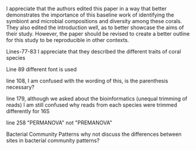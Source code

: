 I appreciate that the authors edited this paper in a way that better demonstrates the importance of this baseline work of identifying the symbiont and microbial compositions and diversity among these corals. They also edited the introduction well, as to better showcase the aims of their study. However, the paper should be revised to create a better outline for this study to be reproducible in other contexts.

Lines-77-83 I appreciate that they described the different traits of coral species

Line 89 different font is used

line 108, I am confused with the wording of this, is the parenthesis necessary?

line 179, although we asked about the bioinformatics (unequal trimming of reads) I am still confused why reads from each species were trimmed differently for 16S


line 258 "PERMANOVA" not "PREMANOVA"

Bacterial Community Patterns
why not discuss the differences between sites in bacterial community patterns?
